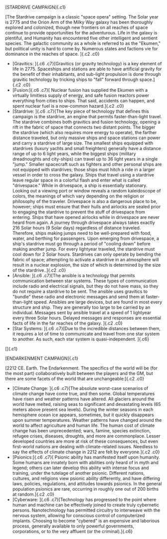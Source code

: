 [STARDRIVE CAMPAIGN]{.c1}

[The Stardrive campaign is a classic "space opera" setting. The Solar
year is 2775 and the Orion Arm of the Milky Way galaxy has been
thoroughly explored and colonized, though new frontiers on all reaches
of space continue to provide opportunities for the adventurous. Life in
the galaxy is plentiful, and Humanity has encountered five other
intelligent and sentient species. The galactic community as a whole is
referred to as the "Ekumen," but political unity is hard to come by.
Numerous states and factions vie for dominance in the reaches of space.
]{.c2 .c0}

-   [Gravitics: ]{.c6 .c7}[Gravitics (or gravity technology) is a key
    element of life in 2775. Spaceships and stations are able to have
    artificial gravity for the benefit of their inhabitants, and
    sub-light propulsion is done through gravitic technology by tricking
    ships to "fall" forward through space.]{.c2 .c0}
-   [Fusion:]{.c6 .c7}[ Nuclear fusion has supplied the Ekumen with a
    virtually limitless supply of energy, and safe fusion reactors power
    everything from cities to ships. That said, accidents can happen,
    and spent nuclear fuel is a now-common hazard.]{.c2 .c0}
-   [Stardrive: ]{.c6 .c7}[The key piece of technology that defines this
    campaign is the stardrive, an engine that permits faster-than-light
    travel. The stardrive combines both gravitics and fusion technology,
    opening a rift in the fabric of space that connects two distant
    points. The bigger the stardrive (which also requires more energy to
    operate), the farther distance traveled, but only massive ships and
    space stations can power and carry a stardrive of large size. The
    smallest ships equipped with stardrives (luxury yachts and small
    freighters) generally have a distance range of up to 6 light years,
    while the biggest ships (military dreadnoughts and city-ships) can
    travel up to 36 light years in a single "jump." Smaller spacecraft
    such as fighters and other personal ships are not equipped with
    stardrives; those ships must hitch a ride in a larger vessel in
    order to cross the galaxy. Ships that travel using a stardrive leave
    regular space in a colorful flash and enter what is called
    "drivespace." While in drivespace, a ship is essentially stationary.
    Looking out a viewing port or window reveals a random kaleidoscope
    of colors, the meanings of which vary depending on the religion or
    philosophy of the traveler. Drivespace is also a dangerous place to
    be, however; ships must ensure that their hulls and airlocks are
    sealed prior to engaging the stardrive to prevent the stuff of
    drivespace from entering. Ships that have opened airlocks while in
    drivespace are never heard from again. A journey through drivespace
    always takes exactly 216 Solar hours (9 Solar days) regardless of
    distance traveled. Therefore, ships making jumps need to be
    well-prepared with food, water, and berthing for passengers. Upon
    emerging from drivespace, a ship's stardrive must go through a
    period of "cooling down" before making another jump. For every
    lightyear traveled, the stardrive must cool down for 2 Solar hours.
    Stardrives can only operate by bending the fabric of space;
    attempting to activate a stardrive in an atmosphere will result in a
    nuclear explosion, the size of which is determined by the size of
    the stardrive..]{.c2 .c0}
-   [Ansible: ]{.c6 .c7}[The ansible is a technology that permits
    communication between star systems. These types of communication
    include radio and electrical signals, but they do not have mass, so
    they do not require a stardrive to be sent. The ansible uses
    gravitics to "bundle" these radio and electronic messages and send
    them at faster-than-light speed. Ansibles are large devices, but are
    found in most every structure and ship. They are generally too large
    to be carried by an individual. Messages sent by ansible travel at a
    speed of 1 lightyear every three Solar hours. Delayed messages and
    responses are essential facts of life in the far reaches of the
    galaxy. ]{.c2 .c0}
-   [Star Systems: ]{.c6 .c7}[Due to the incredible distances between
    them, it requires a lot of time to communicate and travel from one
    star system to another. As such, each star system is
    quasi-independent. ]{.c6}

[]{.c1}

[ENDARKENMENT CAMPAIGN]{.c1}

[2212 CE. Earth. The Endarkenment. The specifics of the world will be
(for the most part) collaboratively built between the players and the
GM, but there are some facets of the world that are unchangeable:]{.c2
.c0}

-   [Climate Change: ]{.c6 .c7}[The absolute worst-case scenarios of
    climate change have come true, and then some. Global temperatures
    have risen and weather patterns have altered. All glaciers around
    the world have melted, raising seas to significant and devastating
    levels (65 meters above present sea levels). During the winter
    seasons in each hemisphere ocean ice appears, sometimes, but it
    quickly disappears upon summer temperatures. Weather patterns have
    changed around the world to affect agriculture and human life. The
    human cost of climate change has been unprecedented; wars, famine,
    species extinction, refugee crises, diseases, droughts, and more are
    commonplace. Lesser developed countries are more at risk of these
    consequences, but even first-world nations are dealing with
    climate-related issues. Needless to say the effects of climate
    change in 2212 are felt by everyone.]{.c2 .c0}
-   [Psionics:]{.c6 .c7}[ Psionic ability has manifested itself upon
    humanity. Some humans are innately born with abilities only heard of
    in myth and legend; others can later develop this ability with
    intense focus and training, under the tutelage of another psionic.
    Different nations, cultures, and religions view psionic ability
    differently, and have differing laws, policies, regulations, and
    attitudes towards psionics. In the general population psionics are
    rare, occurring in roughly one out of 200 births at random.]{.c2
    .c0}
-   [Cyberware: ]{.c6 .c7}[Technology has progressed to the point where
    human and machine can be effectively joined to create truly
    cybernetic persons. Nanotechnology has permitted circuitry to
    interweave with the nervous system, allowing for conscious control
    of computerized implants. Choosing to become "cybered" is an
    expensive and laborious process, generally available to only
    powerful governments, corporations, or to the very affluent (or the
    criminal).]{.c6}
